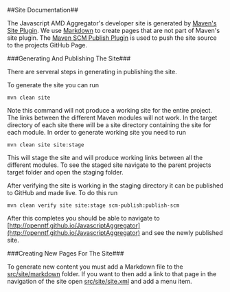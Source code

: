 <!--
   (C) Copyright IBM Corp. 2012, 2016

   Licensed under the Apache License, Version 2.0 (the "License");
   you may not use this file except in compliance with the License.
   You may obtain a copy of the License at

       http://www.apache.org/licenses/LICENSE-2.0

   Unless required by applicable law or agreed to in writing, software
   distributed under the License is distributed on an "AS IS" BASIS,
   WITHOUT WARRANTIES OR CONDITIONS OF ANY KIND, either express or implied.
   See the License for the specific language governing permissions and
   limitations under the License.
-->
##Site Documentation##

The Javascript AMD Aggregator's developer site is generated by
[Maven's Site Plugin](http://maven.apache.org/plugins/maven-site-plugin/index.html).
We use [Markdown](http://daringfireball.net/projects/markdown/basics) to create
pages that are not part of Maven's site plugin.  The
[Maven SCM Publish Plugin](http://maven.apache.org/plugins/maven-scm-publish-plugin/index.html)
is used to push the site source to the projects GitHub Page.

###Generating And Publishing The Site###

There are serveral steps in generating in publishing the site.

To generate the site you can run

    mvn clean site

Note this command will not produce a working site for the entire project.  The
links between the different Maven modules will not work.  In the target
directory of each site there will be a site directory containing the site for
each module.  In order to generate working site you need to run

    mvn clean site site:stage

This will stage the site and will produce working links between all the
different modules.  To see the staged site navigate to the parent projects
target folder and open the staging folder.

After verifying the site is working in the staging directory it can be
published to GitHub and made live.  To do this run

    mvn clean verify site site:stage scm-publish:publish-scm

After this completes you should be able to navigate to
[http://openntf.github.io/JavascriptAggregator](http://openntf.github.io/JavascriptAggregator)
and see the newly published site.

###Creating New Pages For The Site###

To generate new content you must add a Markdown file to the
[src/site/markdown](https://github.com/OpenNTF/JavascriptAggregator/tree/master/src/site/markdown)
folder.  If you want to then add a link to that page in the navigation of the
site open
[src/site/site.xml](https://github.com/OpenNTF/JavascriptAggregator/blob/master/src/site/site.xml)
and add a menu item.
